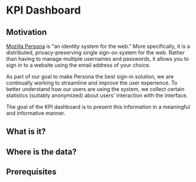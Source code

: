 KPI Dashboard
=============

Motivation
----------
[Mozilla Persona](https://www.mozilla.org/en-US/persona/) is "an identity system
for the web." More specifically, it is a distributed, privacy-preserving single
sign-on system for the web. Rather than having to manage multiple usernames and
passwords, it allows you to sign in to a website using the email address of your
choice.

As part of our goal to make Persona the best sign-in solution, we are 
continually working to streamline and improve the user experience. To better
understand how our users are using the system, we collect certain statistics
(suitably anonymized) about users' interaction with the interface.

The goal of the KPI dashboard is to present this information in a meaningful
and informative manner.

What is it?
-----------

Where is the data?
------------------

Prerequisites
-------------


